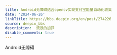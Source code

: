 ```yaml
---
title: Android无障碍结合opencv实现支付宝能量自动化收集
date: '2024-06-26'
linkTitle: https://bbs.deepin.org/en/post/274226
source: deepin_bbs
description:  流浪的加菲 
disable_comments: true
---
```

Android无障碍
